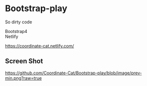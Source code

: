 # Bootstrap-play
So dirty code<br>

Bootstrap4<br>
Netlify<br>


https://coordinate-cat.netlify.com/

## Screen Shot

https://github.com/Coordinate-Cat/Bootstrap-play/blob/image/prev-min.png?raw=true
